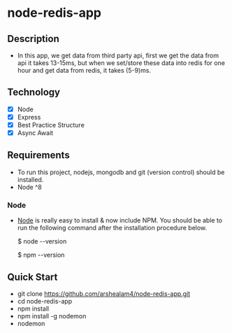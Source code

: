 # node-redis-app

## Description

* In this app, we get data from third party api, first we get the data from api it takes 13-15ms, but when we set/store these data into redis for one hour and get data from redis, it takes (5-9)ms.

## Technology

- [x] Node
- [x] Express
- [x] Best Practice Structure
- [x] Async Await

## Requirements

* To run this project, nodejs, mongodb and git (version control) should be installed.
* Node ^8

### Node

* [Node](http://nodejs.org/) is really easy to install & now include NPM. You should be able to run the following command after the installation procedure below.

  $ node --version
  
  $ npm --version

## Quick Start

* git clone https://github.com/arshealam4/node-redis-app.git
* cd node-redis-app
* npm install
* npm install -g nodemon
* nodemon